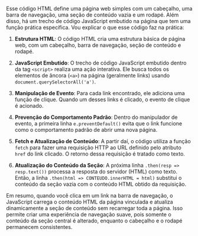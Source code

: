 Esse código HTML define uma página web simples com um cabeçalho, uma barra de navegação, uma seção de conteúdo vazia e um rodapé. Além disso, há um trecho de código JavaScript embutido na página que tem uma função prática específica. Vou explicar o que esse código faz na prática:

1. **Estrutura HTML**: O código HTML cria uma estrutura básica de página web, com um cabeçalho, barra de navegação, seção de conteúdo e rodapé.

2. **JavaScript Embutido**: O trecho de código JavaScript embutido dentro da tag `<script>` realiza uma ação interativa. Ele busca todos os elementos de âncora (`<a>`) na página (geralmente links) usando `document.querySelectorAll('a')`.

3. **Manipulação de Evento**: Para cada link encontrado, ele adiciona uma função de clique. Quando um desses links é clicado, o evento de clique é acionado.

4. **Prevenção do Comportamento Padrão**: Dentro do manipulador de evento, a primeira linha `e.preventDefault()` evita que o link funcione como o comportamento padrão de abrir uma nova página.

5. **Fetch e Atualização de Conteúdo**: A partir daí, o código utiliza a função `fetch` para fazer uma requisição HTTP ao URL definido pelo atributo `href` do link clicado. O retorno dessa requisição é tratado como texto.

6. **Atualização do Conteúdo da Seção**: A próxima linha `.then(resp => resp.text())` processa a resposta do servidor (HTML) como texto. Então, a linha `.then(html => CONTEUDO.innerHTML = html)` substitui o conteúdo da seção vazia com o conteúdo HTML obtido da requisição.

Em resumo, quando você clica em um link na barra de navegação, o JavaScript carrega o conteúdo HTML da página vinculada e atualiza dinamicamente a seção de conteúdo sem recarregar toda a página. Isso permite criar uma experiência de navegação suave, pois somente o conteúdo da seção central é alterado, enquanto o cabeçalho e o rodapé permanecem consistentes.
